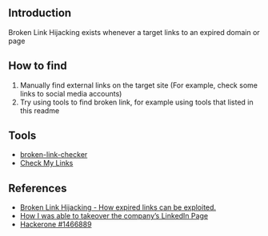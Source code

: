## Introduction

[](https://github.com/daffainfo/AllAboutBugBounty/blob/master/Misc/Broken%20Link%20Hijacking.md#introduction)

Broken Link Hijacking exists whenever a target links to an expired domain or page

## How to find

[](https://github.com/daffainfo/AllAboutBugBounty/blob/master/Misc/Broken%20Link%20Hijacking.md#how-to-find)

1. Manually find external links on the target site (For example, check some links to social media accounts)
2. Try using tools to find broken link, for example using tools that listed in this readme

## Tools

[](https://github.com/daffainfo/AllAboutBugBounty/blob/master/Misc/Broken%20Link%20Hijacking.md#tools)

- [broken-link-checker](https://github.com/stevenvachon/broken-link-checker)
- [Check My Links](https://chrome.google.com/webstore/detail/check-my-links/ojkcdipcgfaekbeaelaapakgnjflfglf/related)

## References

[](https://github.com/daffainfo/AllAboutBugBounty/blob/master/Misc/Broken%20Link%20Hijacking.md#references)

- [Broken Link Hijacking - How expired links can be exploited.](https://edoverflow.com/2017/broken-link-hijacking/)
- [How I was able to takeover the company’s LinkedIn Page](https://medium.com/@bathinivijaysimhareddy/how-i-takeover-the-companys-linkedin-page-790c9ed2b04d)
- [Hackerone #1466889](https://hackerone.com/reports/1466889)


